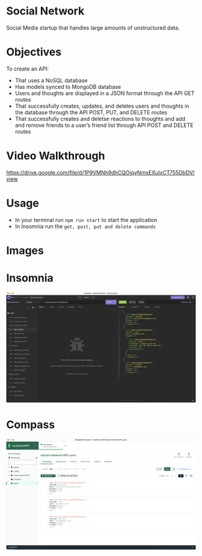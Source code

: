 # Social Network
Social Media startup that handles large amounts of unstructured data.

# Objectives
To create an API:
- That uses a NoSQL database
- Has models synced to MongoDB database
- Users and thoughts are displayed in a JSON format through the API GET routes 
- That successfully creates, updates, and deletes users and thoughts in the database through the API POST, PUT, and DELETE routes
- That successfully creates and deletse reactions to thoughts and add and remove friends to a user’s friend list through API POST and DELETE routes 

# Video Walkthrough
 https://drive.google.com/file/d/1P9VMNh9dhCQOiqyNmxEXuIxCT755DbDV/view


 # Usage
 - In your terminal run `npm run start` to start the application
 - In Insomnia run the `get, post, put and delete commands`

 # Images
 # Insomnia
 ![1](./assets/1.png)

 # Compass
 ![2](./assets/2.png)